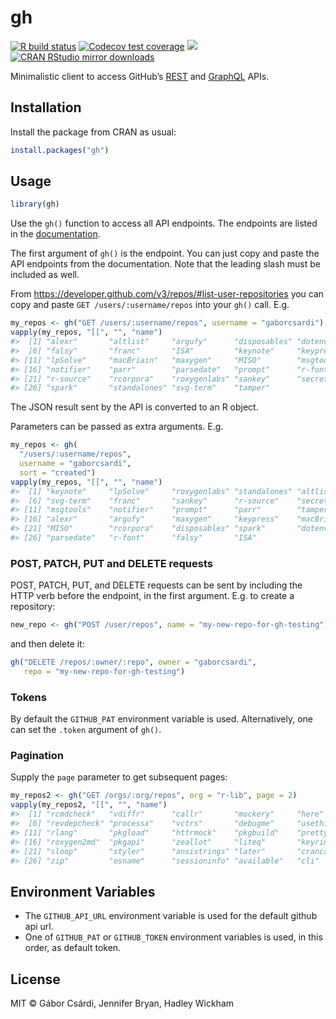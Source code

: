 
<!-- README.md is generated from README.Rmd. Please edit that file -->

# gh

<!-- badges: start -->

[![R build
status](https://github.com/r-lib/gh/workflows/R-CMD-check/badge.svg)](https://github.com/r-lib/gh/actions)
[![Codecov test
coverage](https://codecov.io/gh/r-lib/gh/branch/master/graph/badge.svg)](https://codecov.io/gh/r-lib/gh?branch=master)
[![](http://www.r-pkg.org/badges/version/gh)](http://www.r-pkg.org/pkg/gh)
[![CRAN RStudio mirror
downloads](http://cranlogs.r-pkg.org/badges/gh)](http://www.r-pkg.org/pkg/gh)
<!-- badges: end -->

Minimalistic client to access GitHub’s
[REST](https://docs.github.com/en/rest) and
[GraphQL](https://docs.github.com/en/graphql) APIs.

## Installation

Install the package from CRAN as usual:

``` r
install.packages("gh")
```

## Usage

``` r
library(gh)
```

Use the `gh()` function to access all API endpoints. The endpoints are
listed in the [documentation](https://developer.github.com/v3/).

The first argument of `gh()` is the endpoint. You can just copy and
paste the API endpoints from the documentation. Note that the leading
slash must be included as well.

From <https://developer.github.com/v3/repos/#list-user-repositories> you
can copy and paste `GET /users/:username/repos` into your `gh()` call.
E.g.

``` r
my_repos <- gh("GET /users/:username/repos", username = "gaborcsardi")
vapply(my_repos, "[[", "", "name")
#>  [1] "alexr"       "altlist"     "argufy"      "disposables" "dotenv"     
#>  [6] "falsy"       "franc"       "ISA"         "keynote"     "keypress"   
#> [11] "lpSolve"     "macBriain"   "maxygen"     "MISO"        "msgtools"   
#> [16] "notifier"    "parr"        "parsedate"   "prompt"      "r-font"     
#> [21] "r-source"    "rcorpora"    "roxygenlabs" "sankey"      "secret"     
#> [26] "spark"       "standalones" "svg-term"    "tamper"
```

The JSON result sent by the API is converted to an R object.

Parameters can be passed as extra arguments. E.g.

``` r
my_repos <- gh(
  "/users/:username/repos",
  username = "gaborcsardi",
  sort = "created")
vapply(my_repos, "[[", "", "name")
#>  [1] "keynote"     "lpSolve"     "roxygenlabs" "standalones" "altlist"    
#>  [6] "svg-term"    "franc"       "sankey"      "r-source"    "secret"     
#> [11] "msgtools"    "notifier"    "prompt"      "parr"        "tamper"     
#> [16] "alexr"       "argufy"      "maxygen"     "keypress"    "macBriain"  
#> [21] "MISO"        "rcorpora"    "disposables" "spark"       "dotenv"     
#> [26] "parsedate"   "r-font"      "falsy"       "ISA"
```

### POST, PATCH, PUT and DELETE requests

POST, PATCH, PUT, and DELETE requests can be sent by including the HTTP
verb before the endpoint, in the first argument. E.g. to create a
repository:

``` r
new_repo <- gh("POST /user/repos", name = "my-new-repo-for-gh-testing")
```

and then delete it:

``` r
gh("DELETE /repos/:owner/:repo", owner = "gaborcsardi",
   repo = "my-new-repo-for-gh-testing")
```

### Tokens

By default the `GITHUB_PAT` environment variable is used. Alternatively,
one can set the `.token` argument of `gh()`.

### Pagination

Supply the `page` parameter to get subsequent pages:

``` r
my_repos2 <- gh("GET /orgs/:org/repos", org = "r-lib", page = 2)
vapply(my_repos2, "[[", "", "name")
#>  [1] "rcmdcheck"   "vdiffr"      "callr"       "mockery"     "here"       
#>  [6] "revdepcheck" "processx"    "vctrs"       "debugme"     "usethis"    
#> [11] "rlang"       "pkgload"     "httrmock"    "pkgbuild"    "prettycode" 
#> [16] "roxygen2md"  "pkgapi"      "zeallot"     "liteq"       "keyring"    
#> [21] "sloop"       "styler"      "ansistrings" "later"       "crancache"  
#> [26] "zip"         "osname"      "sessioninfo" "available"   "cli"
```

## Environment Variables

  - The `GITHUB_API_URL` environment variable is used for the default
    github api url.
  - One of `GITHUB_PAT` or `GITHUB_TOKEN` environment variables is used,
    in this order, as default token.

## License

MIT © Gábor Csárdi, Jennifer Bryan, Hadley Wickham
